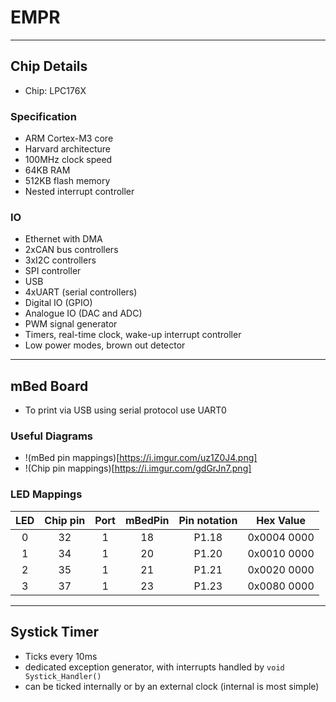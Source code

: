 # EMPR
---

## Chip Details

- Chip: LPC176X

### Specification
- ARM Cortex-M3 core
- Harvard architecture
- 100MHz clock speed
- 64KB RAM
- 512KB flash memory
- Nested interrupt controller

### IO
- Ethernet with DMA
- 2xCAN bus controllers
- 3xI2C controllers
- SPI controller
- USB
- 4xUART (serial controllers)
- Digital IO (GPIO)
- Analogue IO (DAC and ADC)
- PWM signal generator
- Timers, real-time clock, wake-up interrupt controller
- Low power modes, brown out detector
---
## mBed Board
- To print via USB using serial protocol use UART0
  
### Useful Diagrams
- !(mBed pin mappings)[https://i.imgur.com/uz1Z0J4.png]
- !(Chip pin mappings)[https://i.imgur.com/gdGrJn7.png]

### LED Mappings
|LED|Chip pin|Port|mBedPin|Pin notation|Hex Value|
|:---:|:---:|:---:|:---:|:---:|:---:|
|0|32|1|18|P1.18|0x0004 0000|
|1|34|1|20|P1.20|0x0010 0000|
|2|35|1|21|P1.21|0x0020 0000|
|3|37|1|23|P1.23|0x0080 0000|

---
## Systick Timer
- Ticks every 10ms
- dedicated exception generator, with interrupts handled by `void Systick_Handler()`
- can be ticked internally or by an external clock (internal is most simple)
